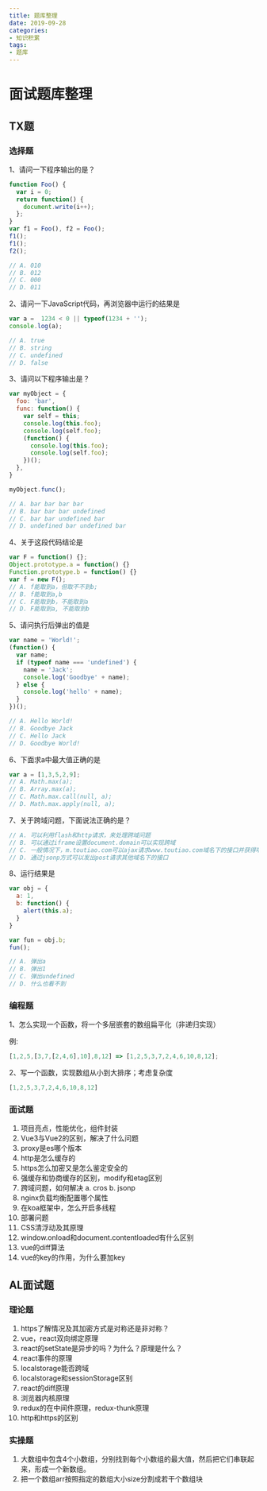 ```yaml
---
title: 题库整理
date: 2019-09-28
categories:
- 知识积累
tags:
- 题库
---
```


# 面试题库整理

## TX题

### 选择题

1、请问一下程序输出的是？

```js
function Foo() {
  var i = 0;
  return function() {
    document.write(i++);
  };
}
var f1 = Foo(), f2 = Foo();
f1();
f1();
f2();

// A. 010
// B. 012
// C. 000
// D. 011
```

2、请问一下JavaScript代码，再浏览器中运行的结果是

```js
var a =  1234 < 0 || typeof(1234 + '');
console.log(a);

// A. true
// B. string
// C. undefined
// D. false
```

3、请问以下程序输出是？

```js
var myObject = {
  foo: 'bar',
  func: function() {
    var self = this;
    console.log(this.foo);
    console.log(self.foo);
    (function() {
      console.log(this.foo);
      console.log(self.foo);
    })();
  },
}

myObject.func();

// A. bar bar bar bar
// B. bar bar bar undefined
// C. bar bar undefined bar
// D. undefined bar undefined bar
```

4、关于这段代码结论是

```js
var F = function() {};
Object.prototype.a = function() {}
Function.prototype.b = function() {}
var f = new F();
// A. f能取到a，但取不不到b;
// B. f能取到a,b
// C. F能取到b，不能取到a
// D. F能取到a, 不能取到b
```

5、请问执行后弹出的值是

```js
var name = 'World!';
(function() {
  var name;
  if (typeof name === 'undefined') {
    name = 'Jack';
    console.log('Goodbye' + name);
  } else {
    console.log('hello' + name);
  }
})();

// A. Hello World!
// B. Goodbye Jack
// C. Hello Jack
// D. Goodbye World!
```

6、下面求a中最大值正确的是

```js
var a = [1,3,5,2,9];
// A. Math.max(a);
// B. Array.max(a);
// C. Math.max.call(null, a);
// D. Math.max.apply(null, a);
```

7、关于跨域问题，下面说法正确的是？

```js
// A. 可以利用flash和http请求，来处理跨域问题
// B. 可以通过iframe设置document.domain可以实现跨域
// C. 一般情况下，m.toutiao.com可以ajax请求www.toutiao.com域名下的接口并获得响应
// D. 通过jsonp方式可以发出post请求其他域名下的接口
```

8、运行结果是

```js
var obj = {
  a: 1,
  b: function() {
    alert(this.a);
  }
}

var fun = obj.b;
fun();

// A. 弹出a
// B. 弹出1
// C. 弹出undefined
// D. 什么也看不到
```

### 编程题

1、怎么实现一个函数，将一个多层嵌套的数组扁平化（非递归实现）

例:

```js
[1,2,5,[3,7,[2,4,6],10],8,12] => [1,2,5,3,7,2,4,6,10,8,12];
```

2、写一个函数，实现数组从小到大排序；考虑复杂度

```js
[1,2,5,3,7,2,4,6,10,8,12]
```

### 面试题

1. 项目亮点，性能优化，组件封装
2. Vue3与Vue2的区别，解决了什么问题
3. proxy是es哪个版本
4. http是怎么缓存的
5. https怎么加密又是怎么鉴定安全的
6. 强缓存和协商缓存的区别，modify和etag区别
7. 跨域问题，如何解决
  a. cros
  b. jsonp
8. nginx负载均衡配置哪个属性
9. 在koa框架中，怎么开启多线程
10. 部署问题
11. CSS清浮动及其原理
12. window.onload和document.contentloaded有什么区别
13. vue的diff算法
14. vue的key的作用，为什么要加key

## AL面试题

### 理论题

1. https了解情况及其加密方式是对称还是非对称？
2. vue，react双向绑定原理
3. react的setState是异步的吗？为什么？原理是什么？
4. react事件的原理
5. localstorage能否跨域
6. localstorage和sessionStorage区别
7. react的diff原理
8. 浏览器内核原理
9. redux的在中间件原理，redux-thunk原理
10. http和https的区别

### 实操题

1. 大数组中包含4个小数组，分别找到每个小数组的最大值，然后把它们串联起来，形成一个新数组。
2. 把一个数组arr按照指定的数组大小size分割成若干个数组块
